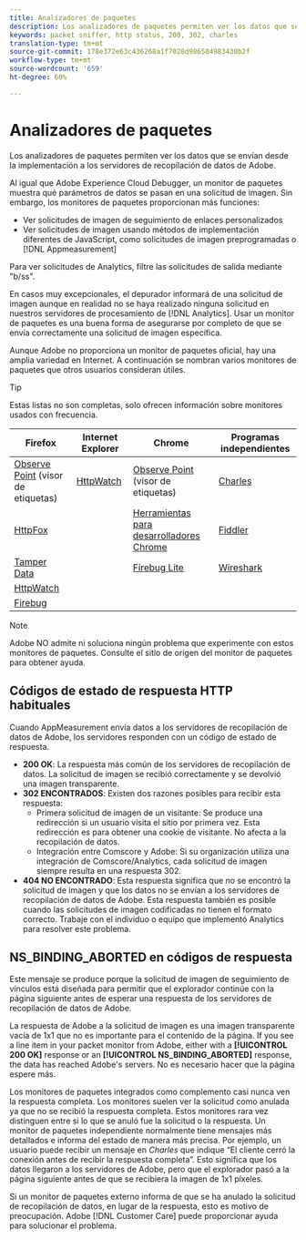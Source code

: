 ```yaml
---
title: Analizadores de paquetes
description: Los analizadores de paquetes permiten ver los datos que se envían desde la implementación a los servidores de recopilación de datos de Adobe.
keywords: packet sniffer, http status, 200, 302, charles
translation-type: tm+mt
source-git-commit: 178e372e63c436268a1f7028d986504983430b2f
workflow-type: tm+mt
source-wordcount: '659'
ht-degree: 60%

---
```



# Analizadores de paquetes

Los analizadores de paquetes permiten ver los datos que se envían desde la implementación a los servidores de recopilación de datos de Adobe.

Al igual que Adobe Experience Cloud Debugger, un monitor de paquetes muestra qué parámetros de datos se pasan en una solicitud de imagen. Sin embargo, los monitores de paquetes proporcionan más funciones:

* Ver solicitudes de imagen de seguimiento de enlaces personalizados
* Ver solicitudes de imagen usando métodos de implementación diferentes de JavaScript, como solicitudes de imagen preprogramadas o [!DNL Appmeasurement]

Para ver solicitudes de Analytics, filtre las solicitudes de salida mediante &quot;b/ss&quot;.

En casos muy excepcionales, el depurador informará de una solicitud de imagen aunque en realidad no se haya realizado ninguna solicitud en nuestros servidores de procesamiento de [!DNL Analytics]. Usar un monitor de paquetes es una buena forma de asegurarse por completo de que se envía correctamente una solicitud de imagen específica.

Aunque Adobe no proporciona un monitor de paquetes oficial, hay una amplia variedad en Internet. A continuación se nombran varios monitores de paquetes que otros usuarios consideran útiles.

>[!TIP]
>
>Estas listas no son completas, solo ofrecen información sobre monitores usados con frecuencia.

| Firefox | Internet Explorer | Chrome | Programas independientes |
|---|---|---|---|
| [Observe Point](https://www.observepoint.com/product#plugin) (visor de etiquetas) | [HttpWatch](https://www.httpwatch.com/) | [Observe Point](https://www.observepoint.com/product#plugin) (visor de etiquetas) | [Charles](https://www.charlesproxy.com/) |
| [HttpFox](https://addons.mozilla.org/en-US/firefox/addon/httpfox/) |  | [Herramientas para desarrolladores Chrome](https://code.google.com/chrome/devtools/docs/overview.html) | [Fiddler](https://www.fiddler2.com/fiddler2/) |
| [Tamper Data](https://addons.mozilla.org/en-us/firefox/addon/tamper-data/) |  | [Firebug Lite](https://chrome.google.com/webstore/detail/bmagokdooijbeehmkpknfglimnifench) | [Wireshark](https://www.wireshark.org/) |
| [HttpWatch](https://www.httpwatch.com/) |  |  |  |
| [Firebug](https://getfirebug.com/) |  |  |  |

>[!NOTE]
>
>Adobe NO admite ni soluciona ningún problema que experimente con estos monitores de paquetes. Consulte el sitio de origen del monitor de paquetes para obtener ayuda.

## Códigos de estado de respuesta HTTP habituales

Cuando AppMeasurement envía datos a los servidores de recopilación de datos de Adobe, los servidores responden con un código de estado de respuesta.

* **200 OK**: La respuesta más común de los servidores de recopilación de datos. La solicitud de imagen se recibió correctamente y se devolvió una imagen transparente.
* **302 ENCONTRADOS**: Existen dos razones posibles para recibir esta respuesta:
   * Primera solicitud de imagen de un visitante: Se produce una redirección si un usuario visita el sitio por primera vez. Esta redirección es para obtener una cookie de visitante. No afecta a la recopilación de datos.
   * Integración entre Comscore y Adobe: Si su organización utiliza una integración de Comscore/Analytics, cada solicitud de imagen siempre resulta en una respuesta 302.
* **404 NO ENCONTRADO**: Esta respuesta significa que no se encontró la solicitud de imagen y que los datos no se envían a los servidores de recopilación de datos de Adobe. Esta respuesta también es posible cuando las solicitudes de imagen codificadas no tienen el formato correcto. Trabaje con el individuo o equipo que implementó Analytics para resolver este problema.

## NS_BINDING_ABORTED en códigos de respuesta

Este mensaje se produce porque la solicitud de imagen de seguimiento de vínculos está diseñada para permitir que el explorador continúe con la página siguiente antes de esperar una respuesta de los servidores de recopilación de datos de Adobe.

La respuesta de Adobe a la solicitud de imagen es una imagen transparente vacía de 1x1 que no es importante para el contenido de la página. If you see a line item in your packet monitor from Adobe, either with a **[!UICONTROL 200 OK]** response or an **[!UICONTROL NS_BINDING_ABORTED]** response, the data has reached Adobe&#39;s servers. No es necesario hacer que la página espere más.

Los monitores de paquetes integrados como complemento casi nunca ven la respuesta completa. Los monitores suelen ver la solicitud como anulada ya que no se recibió la respuesta completa. Estos monitores rara vez distinguen entre si lo que se anuló fue la solicitud o la respuesta. Un monitor de paquetes independiente normalmente tiene mensajes más detallados e informa del estado de manera más precisa. Por ejemplo, un usuario puede recibir un mensaje en *Charles* que indique “El cliente cerró la conexión antes de recibir la respuesta completa”. Esto significa que los datos llegaron a los servidores de Adobe, pero que el explorador pasó a la página siguiente antes de que se recibiera la imagen de 1x1 píxeles.

Si un monitor de paquetes externo informa de que se ha anulado la solicitud de recopilación de datos, en lugar de la respuesta, esto es motivo de preocupación. Adobe [!DNL Customer Care] puede proporcionar ayuda para solucionar el problema.
